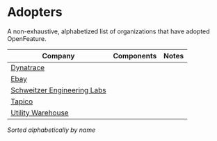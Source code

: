 # Adopters

A non-exhaustive, alphabetized list of organizations that have adopted OpenFeature.

| Company                                           | Components | Notes |
| ------------------------------------------------- | ---------- | :---: |
| [Dynatrace](https://www.dynatrace.com)            |            |
| [Ebay](https://www.ebay.com)                      |            |       |
| [Schweitzer Engineering Labs](https://selinc.com) |            |       |
| [Tapico](https://tapico.io)                       |            |       |
| [Utility Warehouse](https://uw.co.uk)             |            |       |

_Sorted alphabetically by name_

